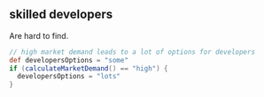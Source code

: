 ##  skilled developers

Are hard to find.

```groovy
// high market demand leads to a lot of options for developers
def developersOptions = "some"
if (calculateMarketDemand() == "high") {
  developersOptions = "lots"
}

```
